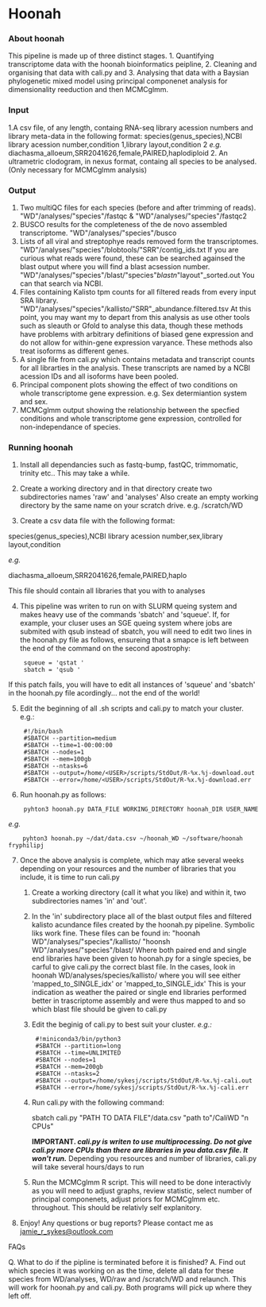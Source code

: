 # Hoonah


### About hoonah 


This pipeline is made up of three distinct stages. 1. Quantifying transcriptome data with the hoonah bioinformatics peipline, 2. Cleaning and organising that data with cali.py and 3. Analysing that data with a Baysian phylogenetic mixed model using principal componenet analysis for dimensionality reeduction and then MCMCglmm.

### Input
1.A csv file, of any length, containg RNA-seq library acession numbers and library meta-data in the following format:
	species(genus_species),NCBI library acession number,condition 1,library layout,condition 2
	_e.g._
	diachasma_alloeum,SRR2041626,female,PAIRED,haplodiploid 
2. An ultrametric clodogram, in nexus format, containg all species to be analysed. (Only necessary for MCMCglmm analysis)

### Output
1. 	Two multiQC files for each species (before and after trimming of reads). 					"WD"/analyses/"species"/fastqc & "WD"/analyses/"species"/fastqc2
2.	BUSCO results for the completeness of the de novo assembled transcriptome.					"WD"/analyses/"species"/busco
3.	Lists of all viral and streptophye reads removed form the transcriptomes. 					"WD"/analyses/"species"/blobtools/"SRR"/contig_ids.txt
		If you are curious what reads were found, these can be searched againsed 
		the blast output where you will find a blast acsession number. 							"WD"/analyses/"species"/blast/"species"_blastn_"layout"_sorted.out
		You can that search via NCBI. 
4. 	Files containing Kalisto tpm counts for all filtered reads from every input SRA library. 	"WD"/analyses/"species"/kallisto/"SRR"_abundance.filtered.tsv 
	At this point, you may want my to depart from this analysis as use other tools such as sleauth or Gfold to analyse this data, though these methods have problems with arbitrary definitions of biased gene expression and do not allow for within-gene expression varyance. These methods also treat isoforms as different genes.
5.	A single file from cali.py which contains metadata and transcript counts for all librarties in the analysis. These transcripts are named by a NCBI acession IDs and all isoforms have been pooled.
6.	Principal component plots showing the effect of two conditions on whole transcriptome gene expression. e.g. Sex determiantion system and sex.
7.	MCMCglmm output showing the relationship between the specfied conditions and whole transcriptome gene expression, controlled for non-independance of species.  


### Running hoonah 


1. Install all dependancies such as fastq-bump, fastQC, trimmomatic, trinity etc.. This may take a while.

2. Create a working directory and in that directory create two subdirectories names 'raw' and 'analyses' Also create an empty working directory by the same name on your scratch drive. e.g. /scratch/WD

3. Create a csv data file with the following format:

species(genus_species),NCBI library acession number,sex,library layout,condition

_e.g._

diachasma_alloeum,SRR2041626,female,PAIRED,haplo 

This file should contain all libraries that you with to analyses

4. This pipeline was writen to run on with SLURM queing system and makes heavy use of the commands 'sbatch' and 'squeue'. If, for example, your cluser uses an SGE queing system where jobs are submited with qsub instead of sbatch, you will need to edit two lines in the hoonah.py file as follows, ensureing that a smapce is left between the end of the command on the second apostrophy:

		squeue = 'qstat '
		sbatch = 'qsub '


If this patch fails, you will have to edit all instances of 'squeue' and 'sbatch' in the hoonah.py file acordingly... not the end of the world!


5. Edit the beginning of all .sh scripts and cali.py to match your cluster. e.g.:

		#!/bin/bash
		#SBATCH --partition=medium
		#SBATCH --time=1-00:00:00
		#SBATCH --nodes=1
		#SBATCH --mem=100gb
		#SBATCH --ntasks=6
		#SBATCH --output=/home/<USER>/scripts/StdOut/R-%x.%j-download.out
		#SBATCH --error=/home/<USER>/scripts/StdOut/R-%x.%j-download.err

6. Run hoonah.py as follows:

    	pyhton3 hoonah.py DATA_FILE WORKING_DIRECTORY hoonah_DIR USER_NAME

_e.g._

		pyhton3 hoonah.py ~/dat/data.csv ~/hoonah_WD ~/software/hoonah fryphilipj

7. Once the above analysis is complete, which may atke several weeks depending on your resources and the number of libraries that you include, it is time to run cali.py
	1. Create a working directory (call it what you like) and within it, two subdirectories names 'in' and 'out'.
	2. In the 'in' subdirectory place all of the blast output files and filtered kalisto acundance files created by the hoonah.py pipeline. Symbolic liks work fine.
		These files can be found in: "hoonah WD"/analyses/"species"/kallisto/
									 "hoonsh WD"/analyses/"species"/blast/
		Where both paired end and single end libraries have been given to hoonah.py for a single species, be carful to give cali.py the correct blast file.
		In the cases, look in hoonah WD/analyses/species/kallisto/ where you will see either 'mapped_to_SINGLE_idx' or 'mapped_to_SINGLE_idx'
			This is your indication as weather the paired or single end libraries performed better in trascriptome assembly and were thus mapped to and so which blast file should be given to cali.py
	3. Edit the beginig of cali.py to best suit your cluster.
		_e.g.:_
			
			#!miniconda3/bin/python3
			#SBATCH --partition=long
			#SBATCH --time=UNLIMITED
			#SBATCH --nodes=1
			#SBATCH --mem=200gb
			#SBATCH --ntasks=2
			#SBATCH --output=/home/sykesj/scripts/StdOut/R-%x.%j-cali.out
			#SBATCH --error=/home/sykesj/scripts/StdOut/R-%x.%j-cali.err

	4. Run cali.py with the following command:	
				
		sbatch cali.py "PATH TO DATA FILE"/data.csv "path to"/CaliWD "n CPUs"
		
		**IMPORTANT. _cali.py is writen to use multiprocessing. Do not give cali.py more CPUs than there are libraries in you data.csv file. It won't run._**
		Depending you resources and number of libraries, cali.py will take several hours/days to run

	5. Run the MCMCglmm R script. This will need to be done interactivly as you will need to adjust graphs, review statistic, select number of principal componenets, adjust priors for MCMCglmm etc. throughout. This should be relativly self explanitory.

8. Enjoy! Any questions or bug reports? Please contact me as jamie_r_sykes@outlook.com 


FAQs

Q. 	What to do if the pipline is terminated before it is finished?
A. 	Find out which species it was working on as the time, delete all data for these species from WD/analyses, WD/raw and /scratch/WD and relaunch. 
	This will work for hoonah.py and cali.py. Both programs will pick up where they left off. 


